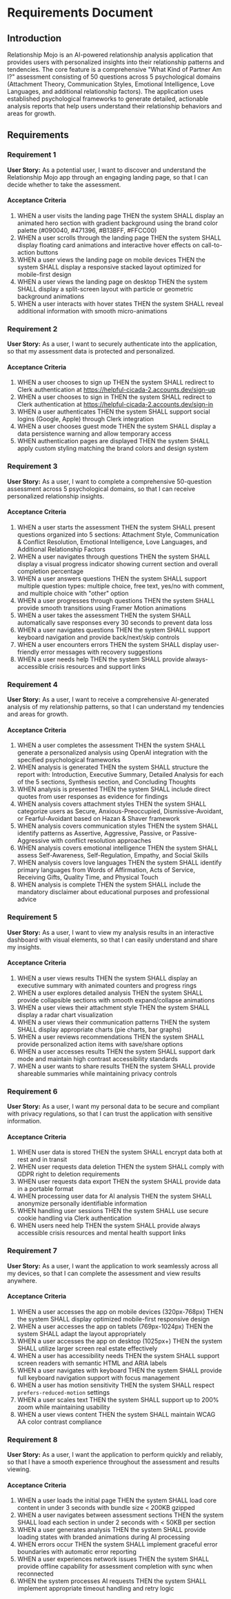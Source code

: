 # Requirements Document

## Introduction

Relationship Mojo is an AI-powered relationship analysis application that provides users with personalized insights into their relationship patterns and tendencies. The core feature is a comprehensive "What Kind of Partner Am I?" assessment consisting of 50 questions across 5 psychological domains (Attachment Theory, Communication Styles, Emotional Intelligence, Love Languages, and additional relationship factors). The application uses established psychological frameworks to generate detailed, actionable analysis reports that help users understand their relationship behaviors and areas for growth.

## Requirements

### Requirement 1

**User Story:** As a potential user, I want to discover and understand the Relationship Mojo app through an engaging landing page, so that I can decide whether to take the assessment.

#### Acceptance Criteria

1. WHEN a user visits the landing page THEN the system SHALL display an animated hero section with gradient background using the brand color palette (#090040, #471396, #B13BFF, #FFCC00)
2. WHEN a user scrolls through the landing page THEN the system SHALL display floating card animations and interactive hover effects on call-to-action buttons
3. WHEN a user views the landing page on mobile devices THEN the system SHALL display a responsive stacked layout optimized for mobile-first design
4. WHEN a user views the landing page on desktop THEN the system SHALL display a split-screen layout with particle or geometric background animations
5. WHEN a user interacts with hover states THEN the system SHALL reveal additional information with smooth micro-animations

### Requirement 2

**User Story:** As a user, I want to securely authenticate into the application, so that my assessment data is protected and personalized.

#### Acceptance Criteria

1. WHEN a user chooses to sign up THEN the system SHALL redirect to Clerk authentication at https://helpful-cicada-2.accounts.dev/sign-up
2. WHEN a user chooses to sign in THEN the system SHALL redirect to Clerk authentication at https://helpful-cicada-2.accounts.dev/sign-in
3. WHEN a user authenticates THEN the system SHALL support social logins (Google, Apple) through Clerk integration
4. WHEN a user chooses guest mode THEN the system SHALL display a data persistence warning and allow temporary access
5. WHEN authentication pages are displayed THEN the system SHALL apply custom styling matching the brand colors and design system

### Requirement 3

**User Story:** As a user, I want to complete a comprehensive 50-question assessment across 5 psychological domains, so that I can receive personalized relationship insights.

#### Acceptance Criteria

1. WHEN a user starts the assessment THEN the system SHALL present questions organized into 5 sections: Attachment Style, Communication & Conflict Resolution, Emotional Intelligence, Love Languages, and Additional Relationship Factors
2. WHEN a user navigates through questions THEN the system SHALL display a visual progress indicator showing current section and overall completion percentage
3. WHEN a user answers questions THEN the system SHALL support multiple question types: multiple choice, free text, yes/no with comment, and multiple choice with "other" option
4. WHEN a user progresses through questions THEN the system SHALL provide smooth transitions using Framer Motion animations
5. WHEN a user takes the assessment THEN the system SHALL automatically save responses every 30 seconds to prevent data loss
6. WHEN a user navigates questions THEN the system SHALL support keyboard navigation and provide back/next/skip controls
7. WHEN a user encounters errors THEN the system SHALL display user-friendly error messages with recovery suggestions
8. WHEN a user needs help THEN the system SHALL provide always-accessible crisis resources and support links

### Requirement 4

**User Story:** As a user, I want to receive a comprehensive AI-generated analysis of my relationship patterns, so that I can understand my tendencies and areas for growth.

#### Acceptance Criteria

1. WHEN a user completes the assessment THEN the system SHALL generate a personalized analysis using OpenAI integration with the specified psychological frameworks
2. WHEN analysis is generated THEN the system SHALL structure the report with: Introduction, Executive Summary, Detailed Analysis for each of the 5 sections, Synthesis section, and Concluding Thoughts
3. WHEN analysis is presented THEN the system SHALL include direct quotes from user responses as evidence for findings
4. WHEN analysis covers attachment styles THEN the system SHALL categorize users as Secure, Anxious-Preoccupied, Dismissive-Avoidant, or Fearful-Avoidant based on Hazan & Shaver framework
5. WHEN analysis covers communication styles THEN the system SHALL identify patterns as Assertive, Aggressive, Passive, or Passive-Aggressive with conflict resolution approaches
6. WHEN analysis covers emotional intelligence THEN the system SHALL assess Self-Awareness, Self-Regulation, Empathy, and Social Skills
7. WHEN analysis covers love languages THEN the system SHALL identify primary languages from Words of Affirmation, Acts of Service, Receiving Gifts, Quality Time, and Physical Touch
8. WHEN analysis is complete THEN the system SHALL include the mandatory disclaimer about educational purposes and professional advice

### Requirement 5

**User Story:** As a user, I want to view my analysis results in an interactive dashboard with visual elements, so that I can easily understand and share my insights.

#### Acceptance Criteria

1. WHEN a user views results THEN the system SHALL display an executive summary with animated counters and progress rings
2. WHEN a user explores detailed analysis THEN the system SHALL provide collapsible sections with smooth expand/collapse animations
3. WHEN a user views their attachment style THEN the system SHALL display a radar chart visualization
4. WHEN a user views their communication patterns THEN the system SHALL display appropriate charts (pie charts, bar graphs)
5. WHEN a user reviews recommendations THEN the system SHALL provide personalized action items with save/share options
6. WHEN a user accesses results THEN the system SHALL support dark mode and maintain high contrast accessibility standards
7. WHEN a user wants to share results THEN the system SHALL provide shareable summaries while maintaining privacy controls

### Requirement 6

**User Story:** As a user, I want my personal data to be secure and compliant with privacy regulations, so that I can trust the application with sensitive information.

#### Acceptance Criteria

1. WHEN user data is stored THEN the system SHALL encrypt data both at rest and in transit
2. WHEN user requests data deletion THEN the system SHALL comply with GDPR right to deletion requirements
3. WHEN user requests data export THEN the system SHALL provide data in a portable format
4. WHEN processing user data for AI analysis THEN the system SHALL anonymize personally identifiable information
5. WHEN handling user sessions THEN the system SHALL use secure cookie handling via Clerk authentication
6. WHEN users need help THEN the system SHALL provide always accessible crisis resources and mental health support links

### Requirement 7

**User Story:** As a user, I want the application to work seamlessly across all my devices, so that I can complete the assessment and view results anywhere.

#### Acceptance Criteria

1. WHEN a user accesses the app on mobile devices (320px-768px) THEN the system SHALL display optimized mobile-first responsive design
2. WHEN a user accesses the app on tablets (769px-1024px) THEN the system SHALL adapt the layout appropriately
3. WHEN a user accesses the app on desktop (1025px+) THEN the system SHALL utilize larger screen real estate effectively
4. WHEN a user has accessibility needs THEN the system SHALL support screen readers with semantic HTML and ARIA labels
5. WHEN a user navigates with keyboard THEN the system SHALL provide full keyboard navigation support with focus management
6. WHEN a user has motion sensitivity THEN the system SHALL respect `prefers-reduced-motion` settings
7. WHEN a user scales text THEN the system SHALL support up to 200% zoom while maintaining usability
8. WHEN a user views content THEN the system SHALL maintain WCAG AA color contrast compliance

### Requirement 8

**User Story:** As a user, I want the application to perform quickly and reliably, so that I have a smooth experience throughout the assessment and results viewing.

#### Acceptance Criteria

1. WHEN a user loads the initial page THEN the system SHALL load core content in under 3 seconds with bundle size < 200KB gzipped
2. WHEN a user navigates between assessment sections THEN the system SHALL load each section in under 2 seconds with < 50KB per section
3. WHEN a user generates analysis THEN the system SHALL provide loading states with branded animations during AI processing
4. WHEN errors occur THEN the system SHALL implement graceful error boundaries with automatic error reporting
5. WHEN a user experiences network issues THEN the system SHALL provide offline capability for assessment completion with sync when reconnected
6. WHEN the system processes AI requests THEN the system SHALL implement appropriate timeout handling and retry logic